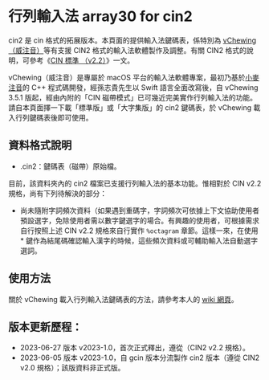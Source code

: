 # 行列輸入法 array30 for cin2
cin2 是 cin 格式的拓展版本。本頁面的提供輸入法鍵碼表，係特別為 [vChewing（威注音）](https://vchewing.github.io/)等有支援 CIN2 格式的輸入法軟體製作及調整。有關 CIN2 格式的說明，可參考《[CIN 標準 （v2.2）](https://vchewing.github.io/CIN_EVOLUTION.html)》一文。

vChewing（威注音）是專屬於 macOS 平台的輸入法軟體專案，最初乃基於[小麥注音](https://mcbopomofo.openvanilla.org/)的 C++ 程式碼開發，經孫志貴先生以 Swift 語言全面改寫後，自 vChewing 3.5.1 版起，經由內附的「CIN 磁帶模式」已可幾近完美實作行列輸入法的功能。請自本頁面擇一下載「標準版」或「大字集版」的 cin2 鍵碼表，於 vChewing 載入行列鍵碼表後即可使用。

## 資料格式說明
* .cin2：鍵碼表（磁帶）原始檔。

目前，該資料夾內的 cin2 檔案已支援行列輸入法的基本功能。惟相對於 CIN v2.2 規格，尚有下列待解決的部分：

* 尚未隨附字詞頻次資料（如果遇到重碼字，字詞頻次可依據上下文協助使用者預設選字，免除使用者需以數字鍵選字的場合。有興趣的使用者，可根據需求自行按照上述 CIN v2.2 規格來自行實作 `%octagram` 章節。這樣一來，在使用 * 鍵作為結尾碼確認輸入漢字的時候，這些頻次資料或可輔助輸入法自動選字選詞。

## 使用方法

關於 vChewing 載入行列輸入法鍵碼表的方法，請參考本人的 [wiki 網頁](https://github.com/gontera/array30/wiki/vChewing%EF%BC%88%E5%A8%81%E6%B3%A8%E9%9F%B3%EF%BC%89%E6%95%99%E5%AD%B8%EF%BC%9A%E8%BC%89%E5%85%A5%E8%A1%8C%E5%88%97%E8%BC%B8%E5%85%A5%E6%B3%95%E9%8D%B5%E7%A2%BC%E8%A1%A8)。

## 版本更新歷程：

* 2023-06-27 版本 v2023-1.0，首次正式釋出，遵從（CIN2 v2.2 規格）。
* 2023-06-05 版本 v2023-1.0，自 gcin 版本分流製作 cin2 版本（遵從 CIN2 v2.0 規格）；該版資料非正式版。
